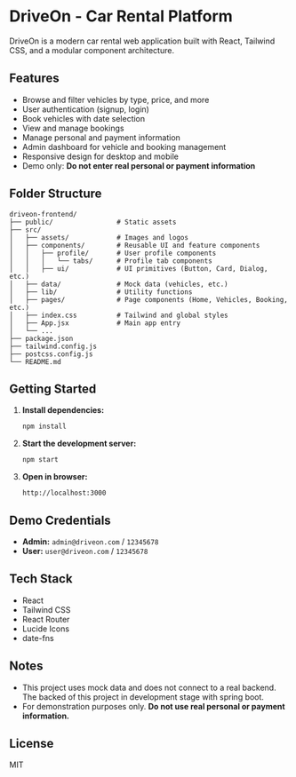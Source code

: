 # DriveOn - Car Rental Platform

DriveOn is a modern car rental web application built with React, Tailwind CSS, and a modular component architecture.

## Features

- Browse and filter vehicles by type, price, and more
- User authentication (signup, login)
- Book vehicles with date selection
- View and manage bookings
- Manage personal and payment information
- Admin dashboard for vehicle and booking management
- Responsive design for desktop and mobile
- Demo only: **Do not enter real personal or payment information**

## Folder Structure

```
driveon-frontend/
├── public/                # Static assets
├── src/
│   ├── assets/            # Images and logos
│   ├── components/        # Reusable UI and feature components
│   │   ├── profile/       # User profile components
│   │   │   └── tabs/      # Profile tab components
│   │   ├── ui/            # UI primitives (Button, Card, Dialog, etc.)
│   ├── data/              # Mock data (vehicles, etc.)
│   ├── lib/               # Utility functions
│   ├── pages/             # Page components (Home, Vehicles, Booking, etc.)
│   ├── index.css          # Tailwind and global styles
│   ├── App.jsx            # Main app entry
│   └── ...
├── package.json
├── tailwind.config.js
├── postcss.config.js
└── README.md
```

## Getting Started

1. **Install dependencies:**
   ```bash
   npm install
   ```

2. **Start the development server:**
   ```bash
   npm start
   ```

3. **Open in browser:**
   ```
   http://localhost:3000
   ```

## Demo Credentials

- **Admin:** `admin@driveon.com` / `12345678`
- **User:** `user@driveon.com` / `12345678`

## Tech Stack

- React
- Tailwind CSS
- React Router
- Lucide Icons
- date-fns

## Notes

- This project uses mock data and does not connect to a real backend. The backed of this project in development stage with spring boot.
- For demonstration purposes only. **Do not use real personal or payment information.**

## License

MIT
